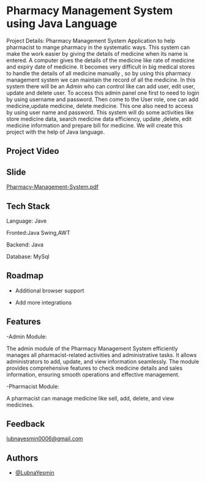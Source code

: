
# Pharmacy Management System using Java Language

Project Details: Pharmacy Management System 
Application to help pharmacist to mange pharmacy in the 
systematic ways. This system can make the work easier 
by giving the details of medicine when its name is entered.
A computer gives the details of the medicine like rate of 
medicine and expiry date of medicine. It becomes very 
difficult in big medical stores to handle the details of all 
medicine manually , so by using this pharmacy 
management system we can maintain the record of all the 
medicine. 
In this system there will be an Admin who can control like 
can add user, edit user, update and delete user. To 
access this admin panel one first to need to login by using 
username and password.
Then come to the User role, one can add medicine,update
medicine, delete medicine. This one also need to access 
by using user name and password.
This system will do some activities like store medicine 
data, search medicine data efficiency, update ,delete, edit 
medicine information and prepare bill for medicine. 
We will create this project with the help of Java language.
## Project Video

## Slide

[Pharmacy-Management-System.pdf](https://github.com/user-attachments/files/16025631/Pharmacy-Management-System.pdf)

## Tech Stack

Language: Jave

Fronted:Java Swing,AWT

Backend: Java

Database: MySql

## Roadmap

- Additional browser support

- Add more integrations


## Features

-Admin Module:

The admin module of the Pharmacy Management System efficiently manages all pharmacist-related activities and administrative tasks. It allows administrators to add, update, and view information seamlessly. The module provides comprehensive features to check medicine details and sales information, ensuring smooth operations and effective management.

-Pharmacist Module:

 A pharmacist can manage medicine like sell, add, delete, and view medicines.






## Feedback

lubnayesmin0006@gmail.com


## Authors

- [@LubnaYesmin](https://github.com/LubnaYesmin)

